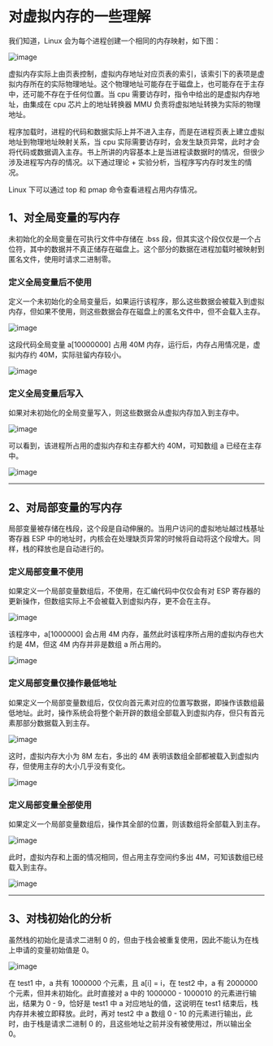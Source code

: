 # 对虚拟内存的一些理解

我们知道，Linux 会为每个进程创建一个相同的内存映射，如下图：

![image](https://user-images.githubusercontent.com/56211928/148564276-27dd0240-1fb8-4bde-8109-16974ba9f7e6.png)

虚拟内存实际上由页表控制，虚拟内存地址对应页表的索引，该索引下的表项是虚拟内存所在的实际物理地址。这个物理地址可能存在于磁盘上，也可能存在于主存中，还可能不存在于任何位置。当 cpu 需要访存时，指令中给出的是虚拟内存地址，由集成在 cpu 芯片上的地址转换器 MMU 负责将虚拟地址转换为实际的物理地址。

程序加载时，进程的代码和数据实际上并不进入主存，而是在进程页表上建立虚拟地址到物理地址映射关系，当 cpu 实际需要访存时，会发生缺页异常，此时才会将代码或数据调入主存。书上所讲的内容基本上是当进程读数据时的情况，但很少涉及进程写内存的情况。以下通过理论 + 实验分析，当程序写内存时发生的情况。

Linux 下可以通过 top 和 pmap 命令查看进程占用内存情况。

## 1、对全局变量的写内存

未初始化的全局变量在可执行文件中存储在 .bss 段，但其实这个段仅仅是一个占位符，其中的数据并不真正储存在磁盘上。这个部分的数据在进程加载时被映射到匿名文件，使用时请求二进制零。

### 定义全局变量后不使用

定义一个未初始化的全局变量后，如果运行该程序，那么这些数据会被载入到虚拟内存，但如果不使用，则这些数据会存在磁盘上的匿名文件中，但不会载入主存。

![image](https://user-images.githubusercontent.com/56211928/148570564-48221269-60b1-4c70-92a4-57f35138365a.png)

这段代码全局变量 a[10000000] 占用 40M 内存，运行后，内存占用情况是，虚拟内存约 40M，实际驻留内存较小。

![image](https://user-images.githubusercontent.com/56211928/148630599-d5ef8f29-339e-4638-a6ef-3f358181286a.png)

### 定义全局变量后写入

如果对未初始化的全局变量写入，则这些数据会从虚拟内存加入到主存中。

![image](https://user-images.githubusercontent.com/56211928/148630513-e5a56d50-422c-4b72-9f96-d7c444d50a88.png)

可以看到，该进程所占用的虚拟内存和主存都大约 40M，可知数组 a 已经在主存中。

![image](https://user-images.githubusercontent.com/56211928/148630568-bae555dd-5846-40f7-881a-d1305c74172f.png)

---

## 2、对局部变量的写内存

局部变量被存储在栈段，这个段是自动伸展的。当用户访问的虚拟地址越过栈基址寄存器 ESP 中的地址时，内核会在处理缺页异常的时候将自动将这个段增大。同样，栈的释放也是自动进行的。

### 定义局部变量不使用

如果定义一个局部变量数组后，不使用，在汇编代码中仅仅会有对 ESP 寄存器的更新操作，但数组实际上不会被载入到虚拟内存，更不会在主存。

![image](https://user-images.githubusercontent.com/56211928/148631021-783cac9c-a0ce-4fbd-b30f-9500c3b35feb.png)

该程序中，a[1000000] 会占用 4M 内存，虽然此时该程序所占用的虚拟内存也大约是 4M，但这 4M 内存并非是数组 a 所占用的。

![image](https://user-images.githubusercontent.com/56211928/148630967-5cf92dd6-aad4-4ac8-8873-b2c5951dee0f.png)

### 定义局部变量仅操作最低地址

如果定义一个局部变量数组后，仅仅向首元素对应的位置写数据，即操作该数组最低地址。此时，操作系统会将整个新开辟的数组全部载入到虚拟内存，但只有首元素那部分数据载入到主存。

![image](https://user-images.githubusercontent.com/56211928/148631242-d109b438-a6c0-4703-b4fc-0b982d5cdece.png)

这时，虚拟内存大小为 8M 左右，多出的 4M 表明该数组全部都被载入到虚拟内存，但使用主存的大小几乎没有变化。

![image](https://user-images.githubusercontent.com/56211928/148631237-03533171-9b6f-49df-a268-e0343c242b31.png)

### 定义局部变量全部使用

如果定义一个局部变量数组后，操作其全部的位置，则该数组将全部载入到主存。

![image](https://user-images.githubusercontent.com/56211928/148631390-6caf29de-70ac-42b4-bdc0-d157423d2798.png)

此时，虚拟内存和上面的情况相同，但占用主存空间约多出 4M，可知该数组已经载入到主存。

![image](https://user-images.githubusercontent.com/56211928/148631382-73c65551-6803-46f5-add1-3dbd4596553d.png)

---

## 3、对栈初始化的分析

虽然栈的初始化是请求二进制 0 的，但由于栈会被重复使用，因此不能认为在栈上申请的变量初始值是 0。

![image](https://user-images.githubusercontent.com/56211928/148633533-e516bf45-069b-4a05-942b-318a2a9db459.png)

在 test1 中，a 共有 1000000 个元素，且 a[i] = i，在 test2 中，a 有 2000000 个元素，但并未初始化。此时直接对 a 中的 1000000 - 1000010 的元素进行输出，结果为 0 - 9，恰好是 test1 中 a 对应地址的值，这说明在 test1 结束后，栈内存并未被立即释放。此时，再对 test2 中 a 数组 0 - 10 的元素进行输出，此时，由于栈是请求二进制 0 的，且这些地址之前并没有被使用过，所以输出全 0。
